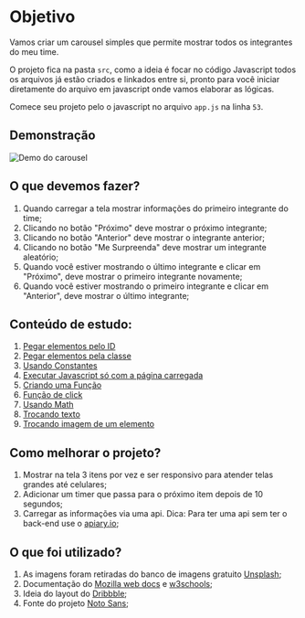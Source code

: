 # Objetivo

Vamos criar um carousel simples que permite mostrar todos os integrantes do meu time.

O projeto fica na pasta `src`, como a ideia é focar no código Javascript todos os arquivos já estão criados e linkados entre si, pronto para você iniciar diretamente do arquivo em javascript onde vamos elaborar as lógicas.

Comece seu projeto pelo o javascript no arquivo `app.js` na linha `53`.

## Demonstração

![Demo do carousel](./demo.gif)

## O que devemos fazer?

1. Quando carregar a tela mostrar informações do primeiro integrante do time;
1. Clicando no botão "Próximo" deve mostrar o próximo integrante;
1. Clicando no botão "Anterior" deve mostrar o integrante anterior;
1. Clicando no botão "Me Surpreenda" deve mostrar um integrante aleatório;
1. Quando você estiver mostrando o último integrante e clicar em "Próximo", deve mostrar o primeiro integrante novamente;
1. Quando você estiver mostrando o primeiro integrante e clicar em "Anterior", deve mostrar o último integrante;

## Conteúdo de estudo:

1. [Pegar elementos pelo ID](https://developer.mozilla.org/pt-BR/docs/Web/API/Document/getElementById)
1. [Pegar elementos pela classe](https://developer.mozilla.org/pt-BR/docs/Web/API/Document/querySelector)
1. [Usando Constantes](https://developer.mozilla.org/pt-BR/docs/Web/JavaScript/Reference/Statements/const)
1. [Executar Javascript só com a página carregada](https://developer.mozilla.org/pt-BR/docs/Web/Events/DOMContentLoaded)
1. [Criando uma Função](https://www.w3schools.com/js/js_functions.asp)
1. [Função de click](https://www.w3schools.com/jsref/met_element_addeventlistener.asp)
1. [Usando Math](https://developer.mozilla.org/pt-BR/docs/Web/JavaScript/Reference/Global_Objects/Math)
1. [Trocando texto](https://developer.mozilla.org/pt-BR/docs/Web/API/Node/textContent)
1. [Trocando imagem de um elemento](https://www.w3schools.com/jsref/prop_img_src.asp)

## Como melhorar o projeto?

1. Mostrar na tela 3 itens por vez e ser responsivo para atender telas grandes até celulares;
1. Adicionar um timer que passa para o próximo item depois de 10 segundos;
1. Carregar as informações via uma api. Dica: Para ter uma api sem ter o back-end use o [apiary.io](https://apiary.io/);

## O que foi utilizado?

1. As imagens foram retiradas do banco de imagens gratuito [Unsplash](https://unsplash.com/);
1. Documentação do [Mozilla web docs](https://developer.mozilla.org/) e [w3schools](https://www.w3schools.com);
1. Ideia do layout do [Dribbble](https://dribbble.com/);
1. Fonte do projeto [Noto Sans](https://fonts.google.com/specimen/Noto+Sans);
